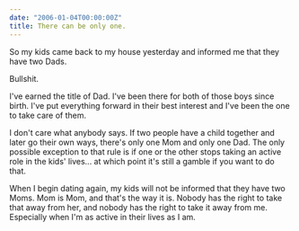 ```yaml
---
date: "2006-01-04T00:00:00Z"
title: There can be only one.
---
```

So my kids came back to my house yesterday and informed me that they have two Dads.

Bullshit.

I've earned the title of Dad.  I've been there for both of those boys since birth.  I've put everything forward in their best interest and I've been the one to take care of them.

I don't care what anybody says.  If two people have a child together and later go their own ways, there's only one Mom and only one Dad.  The only possible exception to that rule is if one or the other stops taking an active role in the kids' lives...  at which point it's still a gamble if you want to do that.

When I begin dating again, my kids will not be informed that they have two Moms.  Mom is Mom, and that's the way it is.  Nobody has the right to take that away from her, and nobody has the right to take it away from me.  Especially when I'm as active in their lives as I am.
